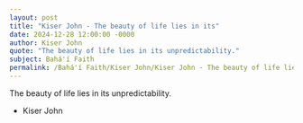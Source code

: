 ```yaml
---
layout: post
title: "Kiser John - The beauty of life lies in its"
date: 2024-12-28 12:00:00 -0000
author: Kiser John
quote: "The beauty of life lies in its unpredictability."
subject: Bahá'í Faith
permalink: /Bahá'í Faith/Kiser John/Kiser John - The beauty of life lies in its
---
```


The beauty of life lies in its unpredictability.

- Kiser John

